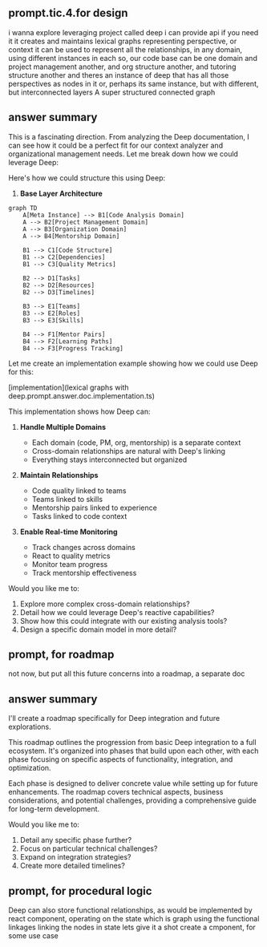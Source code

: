 ## prompt.tic.4.for design
i wanna explore leveraging project called deep
i can provide api if you need it
it creates and maintains lexical graphs representing perspective, or context
it can be used to represent all the relationships, in any domain, using different instances in each
so, our code base can be one domain
and project management another, and org structure another, and tutoring structure another
and theres an instance of deep that has all those perspectives as nodes in it
or, perhaps its same instance, but with different, but interconnected layers
A super structured connected graph

## answer summary
This is a fascinating direction. From analyzing the Deep documentation, I can see how it could be a perfect fit for our context analyzer and organizational management needs. Let me break down how we could leverage Deep:



Here's how we could structure this using Deep:

1. **Base Layer Architecture**
```mermaid
graph TD
    A[Meta Instance] --> B1[Code Analysis Domain]
    A --> B2[Project Management Domain]
    A --> B3[Organization Domain]
    A --> B4[Mentorship Domain]

    B1 --> C1[Code Structure]
    B1 --> C2[Dependencies]
    B1 --> C3[Quality Metrics]

    B2 --> D1[Tasks]
    B2 --> D2[Resources]
    B2 --> D3[Timelines]

    B3 --> E1[Teams]
    B3 --> E2[Roles]
    B3 --> E3[Skills]

    B4 --> F1[Mentor Pairs]
    B4 --> F2[Learning Paths]
    B4 --> F3[Progress Tracking]
```

Let me create an implementation example showing how we could use Deep for this:

[implementation](lexical graphs with deep.prompt.answer.doc.implementation.ts)

This implementation shows how Deep can:

1. **Handle Multiple Domains**
    - Each domain (code, PM, org, mentorship) is a separate context
    - Cross-domain relationships are natural with Deep's linking
    - Everything stays interconnected but organized

2. **Maintain Relationships**
    - Code quality linked to teams
    - Teams linked to skills
    - Mentorship pairs linked to experience
    - Tasks linked to code context

3. **Enable Real-time Monitoring**
    - Track changes across domains
    - React to quality metrics
    - Monitor team progress
    - Track mentorship effectiveness

Would you like me to:
1. Explore more complex cross-domain relationships?
2. Detail how we could leverage Deep's reactive capabilities?
3. Show how this could integrate with our existing analysis tools?
4. Design a specific domain model in more detail?

## prompt, for roadmap
not now, but put all this future concerns into a roadmap, a separate doc


## answer summary
I'll create a roadmap specifically for Deep integration and future explorations.

This roadmap outlines the progression from basic Deep integration to a full ecosystem. It's organized into phases that build upon each other, with each phase focusing on specific aspects of functionality, integration, and optimization.

Each phase is designed to deliver concrete value while setting up for future enhancements. The roadmap covers technical aspects, business considerations, and potential challenges, providing a comprehensive guide for long-term development.

Would you like me to:
1. Detail any specific phase further?
2. Focus on particular technical challenges?
3. Expand on integration strategies?
4. Create more detailed timelines?

## prompt, for procedural logic
Deep can also store functional relationships, as would be implemented by react component, operating on the state which is graph
using the functional linkages linking the nodes in state
lets give it a shot
create a cmponent, for some use case
